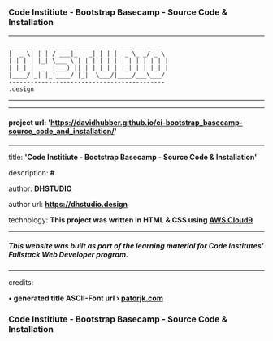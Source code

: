 ### Code Institiute - Bootstrap Basecamp - Source Code & Installation

***
     ____  _   _ ____ _____ _   _ ____ ___ ___  
    |  _ \| | | / ___|_   _| | | |  _ \_ _/ _ \ 
    | | | | |_| \___ \ | | | | | | | | | | | | |
    | |_| |  _  |___) || | | |_| | |_| | | |_| |
    |____/|_| |_|____/ |_|  \___/|____/___\___/ 
    -------------------------------------------
    .design
    
***

***
#### project url: **'https://davidhubber.github.io/ci-bootstrap_basecamp-source_code_and_installation/'**
***
title: **'Code Institiute - Bootstrap Basecamp - Source Code & Installation'**

description: **#**

author: **[DHSTUDIO](https://dhstudio.design "DHSTUDIO")** 

author url: **<https://dhstudio.design>** 

technology: **This project was written in HTML & CSS using [AWS Cloud9](https://aws.amazon.com/cloud9/ "Cloud9")** 


***
##### This website was built as part of the learning material for Code Institutes' Fullstack Web Developer program.
***
credits: 

**• generated title ASCII-Font url › [patorjk.com](http://patorjk.com/software/taag/#p=display&c=bash&f=Jerusalem&t=DHSTUDIO "Title")**

### Code Institiute - Bootstrap Basecamp - Source Code & Installation
